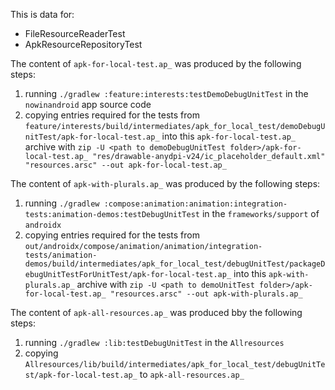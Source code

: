 This is data for:

 * FileResourceReaderTest
 * ApkResourceRepositoryTest

The content of `apk-for-local-test.ap_` was produced by the following steps:

1. running `./gradlew :feature:interests:testDemoDebugUnitTest` in the
`nowinandroid` app source code
2. copying entries required for the tests from `feature/interests/build/intermediates/apk_for_local_test/demoDebugUnitTest/apk-for-local-test.ap_`
into this `apk-for-local-test.ap_` archive with `zip -U <path to demoDebugUnitTest folder>/apk-for-local-test.ap_ "res/drawable-anydpi-v24/ic_placeholder_default.xml" "resources.arsc" --out apk-for-local-test.ap_`

The content of `apk-with-plurals.ap_` was produced by the following steps:

1. running `./gradlew :compose:animation:animation:integration-tests:animation-demos:testDebugUnitTest` in the
`frameworks/support` of `androidx`
2. copying entries required for the tests from `out/androidx/compose/animation/animation/integration-tests/animation-demos/build/intermediates/apk_for_local_test/debugUnitTest/packageDebugUnitTestForUnitTest/apk-for-local-test.ap_`
   into this `apk-with-plurals.ap_` archive with `zip -U <path to demoUnitTest folder>/apk-for-local-test.ap_ "resources.arsc" --out apk-with-plurals.ap_`

The content of `apk-all-resources.ap_` was produced bby the following steps:

1. running `./gradlew :lib:testDebugUnitTest` in the `Allresources`
2. copying `Allresources/lib/build/intermediates/apk_for_local_test/debugUnitTest/apk-for-local-test.ap_` to `apk-all-resources.ap_`